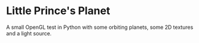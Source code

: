 # Little Prince's Planet
A small OpenGL test in Python with some orbiting planets, some 2D textures and a light source.
